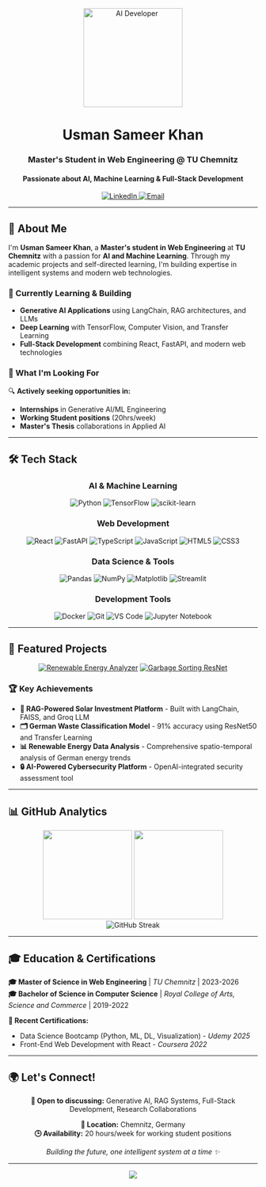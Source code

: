 <div align="center">
  <img src="https://raw.githubusercontent.com/Tarikul-Islam-Anik/Animated-Fluent-Emojis/master/Emojis/People%20with%20professions/Man%20Technologist%20Medium%20Skin%20Tone.png" alt="AI Developer" width="200"/>
</div>

<h1 align="center">
  <b>Usman Sameer Khan</b>
</h1>

<h3 align="center">
  Master's Student in Web Engineering @ TU Chemnitz
</h3>

<h4 align="center">
  Passionate about AI, Machine Learning & Full-Stack Development
</h4>

<div align="center">
  <a href="https://www.linkedin.com/in/usman-sameer-khan" target="_blank">
    <img src="https://img.shields.io/badge/LinkedIn-0077B5?style=for-the-badge&logo=linkedin&logoColor=white" alt="LinkedIn"/>
  </a>
  <a href="mailto:usmankhan87015@gmail.com">
    <img src="https://img.shields.io/badge/Gmail-D14836?style=for-the-badge&logo=gmail&logoColor=white" alt="Email"/>
  </a>
  
</div>

---

## 🚀 About Me

I'm **Usman Sameer Khan**, a **Master's student in Web Engineering** at **TU Chemnitz** with a passion for **AI and Machine Learning**. Through my academic projects and self-directed learning, I'm building expertise in intelligent systems and modern web technologies.

### 🎯 Currently Learning & Building

- **Generative AI Applications** using LangChain, RAG architectures, and LLMs
- **Deep Learning** with TensorFlow, Computer Vision, and Transfer Learning
- **Full-Stack Development** combining React, FastAPI, and modern web technologies

### 💼 What I'm Looking For

🔍 **Actively seeking opportunities in:**

- **Internships** in Generative AI/ML Engineering
- **Working Student positions** (20hrs/week)
- **Master's Thesis** collaborations in Applied AI

---

## 🛠️ Tech Stack

<div align="center">

### **AI & Machine Learning**

![Python](https://img.shields.io/badge/Python-14354C.svg?style=for-the-badge&logo=python&logoColor=white)
![TensorFlow](https://img.shields.io/badge/TensorFlow-%23FF6F00.svg?style=for-the-badge&logo=TensorFlow&logoColor=white)
![scikit-learn](https://img.shields.io/badge/scikit--learn-%23F7931E.svg?style=for-the-badge&logo=scikit-learn&logoColor=white)

### **Web Development**

![React](https://img.shields.io/badge/React-%2320232a.svg?style=for-the-badge&logo=react&logoColor=%2361DAFB)
![FastAPI](https://img.shields.io/badge/FastAPI-005571?style=for-the-badge&logo=fastapi)
![TypeScript](https://img.shields.io/badge/TypeScript-%23007ACC.svg?style=for-the-badge&logo=typescript&logoColor=white)
![JavaScript](https://img.shields.io/badge/JavaScript-%23323330.svg?style=for-the-badge&logo=javascript&logoColor=%23F7DF1E)
![HTML5](https://img.shields.io/badge/HTML5-%23E34F26.svg?style=for-the-badge&logo=html5&logoColor=white)
![CSS3](https://img.shields.io/badge/CSS3-%231572B6.svg?style=for-the-badge&logo=css3&logoColor=white)

### **Data Science & Tools**

![Pandas](https://img.shields.io/badge/Pandas-%23150458.svg?style=for-the-badge&logo=pandas&logoColor=white)
![NumPy](https://img.shields.io/badge/Numpy-%23013243.svg?style=for-the-badge&logo=numpy&logoColor=white)
![Matplotlib](https://img.shields.io/badge/Matplotlib-%23ffffff.svg?style=for-the-badge&logo=Matplotlib&logoColor=black)
![Streamlit](https://img.shields.io/badge/Streamlit-%23FE4B4B.svg?style=for-the-badge&logo=streamlit&logoColor=white)

### **Development Tools**

![Docker](https://img.shields.io/badge/Docker-%230db7ed.svg?style=for-the-badge&logo=docker&logoColor=white)
![Git](https://img.shields.io/badge/Git-%23F05033.svg?style=for-the-badge&logo=git&logoColor=white)
![VS Code](https://img.shields.io/badge/VS%20Code-0078d4.svg?style=for-the-badge&logo=visual-studio-code&logoColor=white)
![Jupyter Notebook](https://img.shields.io/badge/Jupyter-%23FA0F00.svg?style=for-the-badge&logo=jupyter&logoColor=white)

</div>

---

## 🎯 Featured Projects

<div align="center">
  
[![Renewable Energy Analyzer](https://github-readme-stats.vercel.app/api/pin/?username=muhammadusman876&repo=renewable-analyzer&theme=dark&hide_border=true)](https://github.com/muhammadusman876/renewable-analyzer)
[![Garbage Sorting ResNet](https://github-readme-stats.vercel.app/api/pin/?username=muhammadusman876&repo=garbage_sorting_germany_resnet&theme=dark&hide_border=true)](https://github.com/muhammadusman876/garbage_sorting_germany_resnet)

</div>

### 🏆 Key Achievements

- **🌱 RAG-Powered Solar Investment Platform** - Built with LangChain, FAISS, and Groq LLM
- **🗂️ German Waste Classification Model** - 91% accuracy using ResNet50 and Transfer Learning
- **📊 Renewable Energy Data Analysis** - Comprehensive spatio-temporal analysis of German energy trends
- **🔒 AI-Powered Cybersecurity Platform** - OpenAI-integrated security assessment tool

---

## 📊 GitHub Analytics

<div align="center">
  <img height="180em" src="https://github-readme-stats.vercel.app/api?username=muhammadusman876&show_icons=true&theme=dark&include_all_commits=true&count_private=true&hide_border=true"/>
  <img height="180em" src="https://github-readme-stats.vercel.app/api/top-langs/?username=muhammadusman876&layout=compact&langs_count=8&theme=dark&hide_border=true"/>
</div>

<div align="center">
  <img src="https://github-readme-streak-stats.herokuapp.com/?user=muhammadusman876&theme=dark&hide_border=true" alt="GitHub Streak"/>
</div>

---

## 🎓 Education & Certifications

**🎓 Master of Science in Web Engineering** | _TU Chemnitz_ | 2023-2026  
**🎓 Bachelor of Science in Computer Science** | _Royal College of Arts, Science and Commerce_ | 2019-2022

**📜 Recent Certifications:**

- Data Science Bootcamp (Python, ML, DL, Visualization) - _Udemy 2025_
- Front-End Web Development with React - _Coursera 2022_

---

## 🌍 Let's Connect!

<div align="center">
  
**💬 Open to discussing:** Generative AI, RAG Systems, Full-Stack Development, Research Collaborations

**📍 Location:** Chemnitz, Germany  
**🕒 Availability:** 20 hours/week for working student positions

<i>Building the future, one intelligent system at a time ✨</i>

</div>

---

<div align="center">
  <img src="https://capsule-render.vercel.app/api?type=waving&color=gradient&height=100&section=footer"/>
</div>
